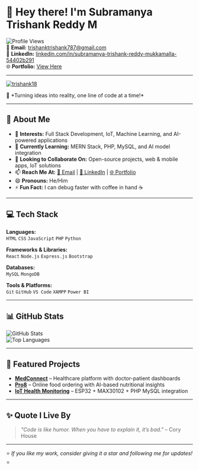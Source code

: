 # 👋 Hey there! I'm Subramanya Trishank Reddy M  
![Profile Views](https://komarev.com/ghpvc/?username=trishank18&label=Profile%20Views&color=0e75b6&style=flat)  
📧 **Email:** [trishanktrishank787@gmail.com](mailto:trishanktrishank787@gmail.com)  
💼 **LinkedIn:** [linkedin.com/in/subramanya-trishank-reddy-mukkamalla-54402b291](https://www.linkedin.com/in/subramanya-trishank-reddy-mukkamalla-54402b291/)  
🌐 **Portfolio:** [View Here](https://drive.google.com/file/d/1BaEjcalPUvjy8BijBmycAoiZ1UEXr4TK/view)  

---
<p align="left"> <a href="https://github.com/ryo-ma/github-profile-trophy"><img src="https://github-profile-trophy.vercel.app/?username=trishank18" alt="trishank18" /></a> </p>
🌟 *Turning ideas into reality, one line of code at a time!*  

---

## 🚀 About Me  
- 👀 **Interests:** Full Stack Development, IoT, Machine Learning, and AI-powered applications  
- 🌱 **Currently Learning:** MERN Stack, PHP, MySQL, and AI model integration  
- 💞️ **Looking to Collaborate On:** Open-source projects, web & mobile apps, IoT solutions  
- 📫 **Reach Me At:** [📧 Email](trishanktrishank787@gmail.com) | [💼 LinkedIn](https://www.linkedin.com/in/subramanya-trishank-reddy-mukkamalla-54402b291/) | [🌐 Portfolio](https://drive.google.com/file/d/1BaEjcalPUvjy8BijBmycAoiZ1UEXr4TK/view)  
- 😄 **Pronouns:** He/Him  
- ⚡ **Fun Fact:** I can debug faster with coffee in hand ☕  

---

## 💻 Tech Stack  

**Languages:**  
`HTML` `CSS` `JavaScript` `PHP` `Python`  

**Frameworks & Libraries:**  
`React` `Node.js` `Express.js` `Bootstrap`  

**Databases:**  
`MySQL` `MongoDB`  

**Tools & Platforms:**  
`Git` `GitHub` `VS Code` `XAMPP` `Power BI`  

---

## 📊 GitHub Stats  
![GitHub Stats](https://github-readme-stats.vercel.app/api?username=trishank18&show_icons=true&theme=tokyonight)  
![Top Languages](https://github-readme-stats.vercel.app/api/top-langs/?username=trishank18&layout=compact&theme=tokyonight)  

---

## 📂 Featured Projects  
- [**MedConnect**](https://github.com/trishank18/medconnect) – Healthcare platform with doctor-patient dashboards  
- [**Pro8**](https://github.com/trishank18/pro8) – Online food ordering with AI-based nutritional insights  
- [**IoT Health Monitoring**](https://github.com/trishank18/iot-health-monitoring) – ESP32 + MAX30102 + PHP MySQL integration  

---

## ✨ Quote I Live By  
> *"Code is like humor. When you have to explain it, it’s bad."* – Cory House  

---

⭐ *If you like my work, consider giving it a star and following me for updates!* ⭐
